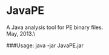 JavaPE
======

A Java analysis tool for PE binary files.\
May, 2013.\

###Usage:
java -jar JavaPE.jar
